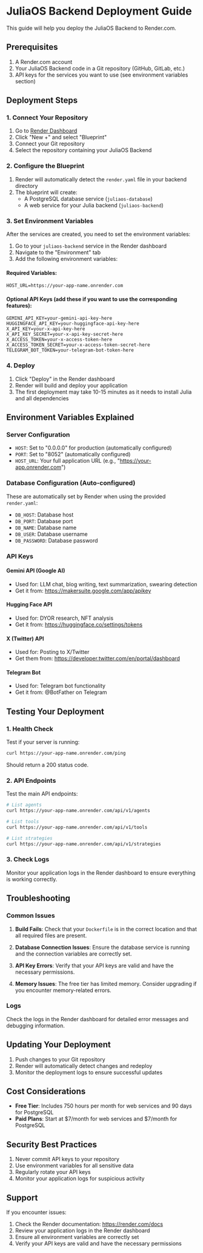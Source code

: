 # JuliaOS Backend Deployment Guide

This guide will help you deploy the JuliaOS Backend to Render.com.

## Prerequisites

1. A Render.com account
2. Your JuliaOS Backend code in a Git repository (GitHub, GitLab, etc.)
3. API keys for the services you want to use (see environment variables section)

## Deployment Steps

### 1. Connect Your Repository

1. Go to [Render Dashboard](https://dashboard.render.com/)
2. Click "New +" and select "Blueprint"
3. Connect your Git repository
4. Select the repository containing your JuliaOS Backend

### 2. Configure the Blueprint

1. Render will automatically detect the `render.yaml` file in your backend directory
2. The blueprint will create:
   - A PostgreSQL database service (`juliaos-database`)
   - A web service for your Julia backend (`juliaos-backend`)

### 3. Set Environment Variables

After the services are created, you need to set the environment variables:

1. Go to your `juliaos-backend` service in the Render dashboard
2. Navigate to the "Environment" tab
3. Add the following environment variables:

#### Required Variables:

```
HOST_URL=https://your-app-name.onrender.com
```

#### Optional API Keys (add these if you want to use the corresponding features):

```
GEMINI_API_KEY=your-gemini-api-key-here
HUGGINGFACE_API_KEY=your-huggingface-api-key-here
X_API_KEY=your-x-api-key-here
X_API_KEY_SECRET=your-x-api-key-secret-here
X_ACCESS_TOKEN=your-x-access-token-here
X_ACCESS_TOKEN_SECRET=your-x-access-token-secret-here
TELEGRAM_BOT_TOKEN=your-telegram-bot-token-here
```

### 4. Deploy

1. Click "Deploy" in the Render dashboard
2. Render will build and deploy your application
3. The first deployment may take 10-15 minutes as it needs to install Julia and all dependencies

## Environment Variables Explained

### Server Configuration

- `HOST`: Set to "0.0.0.0" for production (automatically configured)
- `PORT`: Set to "8052" (automatically configured)
- `HOST_URL`: Your full application URL (e.g., "https://your-app.onrender.com")

### Database Configuration (Auto-configured)

These are automatically set by Render when using the provided `render.yaml`:

- `DB_HOST`: Database host
- `DB_PORT`: Database port
- `DB_NAME`: Database name
- `DB_USER`: Database username
- `DB_PASSWORD`: Database password

### API Keys

#### Gemini API (Google AI)

- Used for: LLM chat, blog writing, text summarization, swearing detection
- Get it from: https://makersuite.google.com/app/apikey

#### Hugging Face API

- Used for: DYOR research, NFT analysis
- Get it from: https://huggingface.co/settings/tokens

#### X (Twitter) API

- Used for: Posting to X/Twitter
- Get them from: https://developer.twitter.com/en/portal/dashboard

#### Telegram Bot

- Used for: Telegram bot functionality
- Get it from: @BotFather on Telegram

## Testing Your Deployment

### 1. Health Check

Test if your server is running:

```bash
curl https://your-app-name.onrender.com/ping
```

Should return a 200 status code.

### 2. API Endpoints

Test the main API endpoints:

```bash
# List agents
curl https://your-app-name.onrender.com/api/v1/agents

# List tools
curl https://your-app-name.onrender.com/api/v1/tools

# List strategies
curl https://your-app-name.onrender.com/api/v1/strategies
```

### 3. Check Logs

Monitor your application logs in the Render dashboard to ensure everything is working correctly.

## Troubleshooting

### Common Issues

1. **Build Fails**: Check that your `Dockerfile` is in the correct location and that all required files are present.

2. **Database Connection Issues**: Ensure the database service is running and the connection variables are correctly set.

3. **API Key Errors**: Verify that your API keys are valid and have the necessary permissions.

4. **Memory Issues**: The free tier has limited memory. Consider upgrading if you encounter memory-related errors.

### Logs

Check the logs in the Render dashboard for detailed error messages and debugging information.

## Updating Your Deployment

1. Push changes to your Git repository
2. Render will automatically detect changes and redeploy
3. Monitor the deployment logs to ensure successful updates

## Cost Considerations

- **Free Tier**: Includes 750 hours per month for web services and 90 days for PostgreSQL
- **Paid Plans**: Start at $7/month for web services and $7/month for PostgreSQL

## Security Best Practices

1. Never commit API keys to your repository
2. Use environment variables for all sensitive data
3. Regularly rotate your API keys
4. Monitor your application logs for suspicious activity

## Support

If you encounter issues:

1. Check the Render documentation: https://render.com/docs
2. Review your application logs in the Render dashboard
3. Ensure all environment variables are correctly set
4. Verify your API keys are valid and have the necessary permissions
